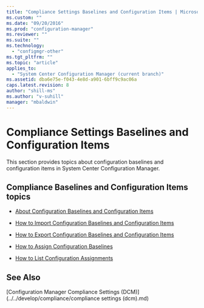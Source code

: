 ```yaml
---
title: "Compliance Settings Baselines and Configuration Items | Microsoft Docs"
ms.custom: ""
ms.date: "09/20/2016"
ms.prod: "configuration-manager"
ms.reviewer: ""
ms.suite: ""
ms.technology:
  - "configmgr-other"
ms.tgt_pltfrm: ""
ms.topic: "article"
applies_to:
  - "System Center Configuration Manager (current branch)"
ms.assetid: dba6e75e-f043-4e8d-a901-6bff9c9ac06a
caps.latest.revision: 8
author: "shill-ms"
ms.author: "v-suhill"
manager: "mbaldwin"
---
```

# Compliance Settings Baselines and Configuration Items
This section provides topics about configuration baselines and configuration items in System Center Configuration Manager.  

## Compliance Baselines and Configuration Items topics  

-   [About Configuration Baselines and Configuration Items](../../develop/compliance/about-configuration-baselines-and-configuration-items.md)  

-   [How to Import Configuration Baselines and Configuration Items](../../develop/compliance/how-to-import-configuration-baselines-and-configuration-items.md)  

-   [How to Export Configuration Baselines and Configuration Items](../../develop/compliance/how-to-export-configuration-baselines-and-configuration-items.md)  

-   [How to Assign Configuration Baselines](../../develop/compliance/how-to-assign-configuration-baselines.md)  

-   [How to List Configuration Assignments](../../develop/compliance/how-to-list-configuration-assignments.md)  

## See Also  
 [Configuration Manager Compliance Settings (DCM)](../../develop/compliance/compliance settings (dcm).md)

